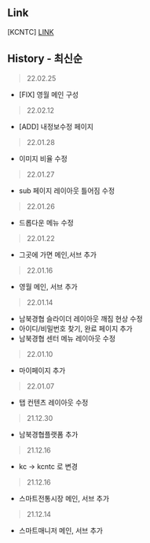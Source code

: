 ## Link
[KCNTC] [LINK](https://sunminigo.github.io/kcntc/dist/index.html)

## History - 최신순
> 22.02.25
- [FIX] 영월 메인 구성

> 22.02.12
- [ADD] 내정보수정 페이지

> 22.01.28
- 이미지 비율 수정

> 22.01.27
- sub 페이지 레이아웃 틀어짐 수정

> 22.01.26
- 드롭다운 메뉴 수정

> 22.01.22
- 그곳에 가면 메인,서브 추가

> 22.01.16
- 영월 메인, 서브 추가

> 22.01.14
- 남북경협 슬라이더 레이아웃 깨짐 현상 수정
- 아이디/비밀번호 찾기, 완료 페이지 추가
- 남북경협 센터 메뉴 레이아웃 수정

> 22.01.10
- 마이페이지 추가

> 22.01.07
-  탭 컨텐츠 레이아웃 수정

> 21.12.30
- 남북경협플랫폼 추가

> 21.12.16
- kc -> kcntc 로 변경
 
> 21.12.16
- 스마트전통시장 메인, 서브 추가

> 21.12.14
- 스마트매니저 메인, 서브 추가
